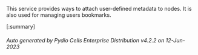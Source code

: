






This service provides ways to attach user-defined metadata to nodes. It is also used for managing users bookmarks.

[:summary]

###### Auto generated by Pydio Cells Enterprise Distribution v4.2.2 on 12-Jun-2023
